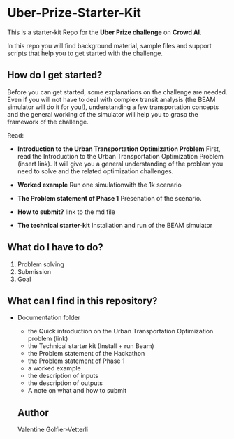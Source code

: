 # Uber-Prize-Starter-Kit

This is a starter-kit Repo for the **Uber Prize challenge** on **Crowd AI**. 

In this repo you will find background material, sample files and support scripts that help you to get started with the challenge.

## How do I get started?

Before you can get started, some explanations on the challenge are needed. Even if you will not have to deal with complex transit analysis (the BEAM simulator will do it for you!), understanding a few transportation concepts and the general working of the simulator will help you to grasp the framework of the challenge. 

Read:
  * **Introduction to the Urban Transportation Optimization Problem** First, read the Introduction to the Urban Transportation Optimization Problem (insert link). It will give you a general understanding of the problem you need to solve and the related optimization challenges. 
  
  * **Worked example** Run one simulationwith the 1k scenario

  * **The Problem statement of Phase 1** Presenation of the scenario.
  
  * **How to submit?** link to the md file
  
  * **The technical starter-kit** Installation and run of the BEAM simulator
 

## What do I have to do?

1. Problem solving
2. Submission
3. Goal

## What can I find in this repository?

* Documentation folder 
  * the Quick introduction on the Urban Transportation Optimization problem (link)
  * the Technical starter kit (Install + run Beam)
  * the Problem statement of the Hackathon
  * the Problem statement of Phase 1
  * a worked example
  * the description of inputs
  * the description of outputs
  * A note on what and how to submit
  
  ## Author
  Valentine Golfier-Vetterli
